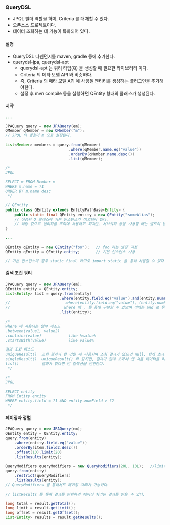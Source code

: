 ### QueryDSL

* JPQL 빌더 역할을 하며, Criteria 를 대체할 수 있다.
* 오픈소스 프로젝트이다.
* 데이터 조회하는 데 기능이 특화되어 있다.

#### 설정

* QueryDSL 디펜던시를 maven, gradle 등에 추가한다.
* querydsl-jpa, querydsl-apt
    * querydsl-apt 는 쿼리 타입(Q) 을 생성할 때 필요한 라이브러리 이다.
    * Criteria 의 메타 모델 API 와 비슷하다.
    * 즉, Criteria 의 메타 모델 API 에 사용될 엔티티를 생성하는 플러그인을 추가해야한다.
    * 설정 후 mvn compile 등을 실행하면 QEntity 형태의 클래스가 생성된다.

#### 시작

```java
...

JPAQuery query = new JPAQuery(em);
QMember qMember = new QMember("m");
// JPQL 의 별칭이 m 으로 설정된다.

List<Member> members = query.from(qMember)
                            .where(qMember.name.eq("value"))
                            .orderBy(qMember.name.desc())
                            .list(qMember);

/*
JPQL

SELECT m FROM Member m
WHERE m.name = ?1
ORDER BY m.name desc
 */
```

```java
// QEntity
public class QEntity extends EntityPathBase<Entity> {
    public static final QEntity entity = new QEntity("someAlias");
    // 생성된 Q 클래스에 기본 인스턴스가 정의되어 있다.
    // 해당 값으로 엔티티를 조회에 사용해도 되지만, 서브쿼리 등을 사용할 때는 별도의 별칭을 지정해줘야 한다.
}

...

QEntity qEntity = new QEntity("foo");   // foo 라는 별칭 지정
QEntity qEntity = QEntity.entity;       // 기본 인스턴스 사용

// 기본 인스턴스의 경우 static final 이므로 import static 을 통해 사용할 수 있다.
```

#### 검색 조건 쿼리

```java
JPAQuery query = new JPAQuery(em);
QEntity entity = QEntity.entity;
List<Entity> list = query.from(entity)
                        .where(entity.field.eq("value").and(entity.numField.gt(10000)))
//                        .where(entity.field.eq("value"), (entity.numField.gt(10000)))
//                        where 에 , 를 통해 구분할 수 있으며 이때는 and 로 묶인다.
                        .list(entity);

/*
where 에 사용되는 일부 메소드
.between(value1, value2)
.contains(value)            like %value%
.startsWith(value)          like value%

결과 조회 메소드
uniqueResult()  조회 결과가 한 건일 때 사용되며 조회 결과가 없으면 null, 한개 초과시 NonUniqueResultException 예외가 발생한다.
singleResult()  uniqueResult() 와 같지만, 결과가 한개 초과시 맨 처음 데이터를 리턴한다.
list()          결과가 없다면 빈 컬렉션을 반환한다.
 */

/*
JPQL

SELECT entity
FROM Entity entity
WHERE entity.field = ?1 AND entity.numField > ?2
 */
```

#### 페이징과 정렬

```java
JPAQuery query = new JPAQuery(em);
QEntity entity = QEntity.entity;
query.from(entity)
    .where(entity.field.eq("value"))
    .orderBy(item.field2.desc())
    .offset(10).limit(20)
    .listResults(entity);

QueryModifiers queryModifiers = new QueryModifiers(20L, 10L);   //limit, offset
query.from(entity)
    .restrict(queryModifiers)
    .listResults(entity);
// QueryModifiers 를 통해서도 페이징 처리가 가능하다.

// listResults 를 통해 결과를 반환하면 페이징 처리된 결과를 받을 수 있다.

long total = result.getTotal();
long limit = result.getLimit();
long offset = result.getOffset();
List<Entity> results = result.getResults();
```
